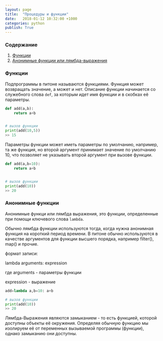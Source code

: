 ```yaml
---
layout: page
title:  "Процедуры и функции"
date:   2018-01-12 10:32:00 +1000
categories: python
publish: True
---
```


### Содержание

1. [Функции](#функции)
2. [Анонимные функции или лямбда-выражения](#анонимные-функции)

### Функции

Подпрограммы в питоне называются функциями. Функция может возвращать значение, а может и нет. Описание функции начинается со служебного слова `def`, за которым идет имя функции и в скобках её параметры.

~~~ py
def add(a,b):
    return a+b


# вызов функции
print(add(10,5))
>> 15
~~~


Параметры функции может иметь параметры по умолчанию, например, та же функция, но второй аргумент принимает значение по умолчанию 10, что позволяет не указывать второй аргумент при вызове функции.

~~~ py
def add(a,b=10):
    return a+b


# вызов функции
print(add(10))
>> 20
~~~

### Анонимные функции

Анонимные функци или лямбда выражения, это функции, определенные при помощи ключевого слова `lambda`.

Обычно лямбда функции используются тогда, когда нужна анонимная функция на короткий период времени. В питоне обычно используются в качестве аргументов для функции высшего порядка, например filter(), map()  и прочие.


формат записи:

lambda arguments: expression

где arguments  - параметры функции

expression - выражение

~~~ py
add=lambda a,b=10: a+b

# вызов функции
print(add(10))
>> 20
~~~

Лямбда-Выражения являются замыканием - то есть функцией, которой доступны объекты её окружения. Определяя обычную функцию мы изолируем её от переменных вызываемой программы (функции), однако замыканию они доступны.
